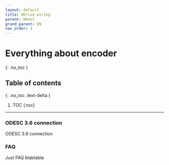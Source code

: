 ```yaml
---
layout: default
title: ODrive wiring
parent: Wheel
grand_parent: EN
nav_order: 3
---
```


# Everything about encoder
{: .no_toc }

## Table of contents
{: .no_toc .text-delta }

1. TOC
   {:toc}

---
### ODESC 3.6 connection
ODESC 3.6 connection

### FAQ
Just FAQ blablabla